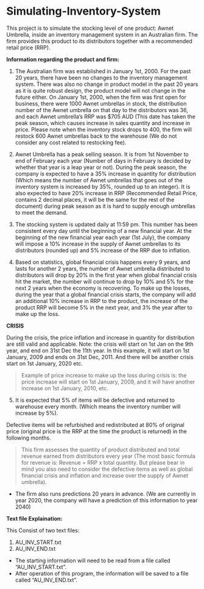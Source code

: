 # Simulating-Inventory-System

This project is to simulate the stocking level of one product: Awnet Umbrella, inside an inventory management system in an Australian firm. The firm provides this product to its distributors together with a recommended retail price (RRP). 

**Information regarding the product and firm:**

1. The Australian firm was established in January 1st, 2000. For the past 20 years, there have been no changes to the inventory management system. There was also no change in product model in the past 20 years as it is quite robust design, the product model will not change in the future either. 
On January 1st, 2000, when the firm was first open for business, there were 1000 Awnet umbrellas in stock, the distribution number of the Awnet umbrella on that day to the distributors was 36, and each Awnet umbrella’s RRP was $705 AUD (This date has taken the peak season, which causes increase in sales quantity and increase in price. 
Please note when the inventory stock drops to 400, the firm will restock 600 Awnet umbrellas back to the warehouse (We do not consider any cost related to restocking fee).

2. Awnet Umbrella has a peak selling season. It is from 1st November to end of February each year (Number of days in February is decided by whether that year is a leap year or not). 
During the peak season, the company is expected to have a 35% increase in quantity for distribution (Which means the number of Awnet umbrellas that goes out of the inventory system is increased by 35%, rounded up to an integer). 
It is also expected to have 20% increase in RRP (Recommended Retail Price, contains 2 decimal places, it will be the same for the rest of the document) during peak season as it is hard to supply enough umbrellas to meet the demand. 

3. The stocking system is updated daily at 11:59 pm. This number has been consistent every day until the beginning of a new financial year. 
At the beginning of the new financial year each year (1st July), the company will impose a 10% increase in the supply of Awnet umbrellas to its distributors (rounded up) and 5% increase of the RRP due to inflation. 

4. Based on statistics, global financial crisis happens every 9 years, and lasts for another 2 years, the number of Awnet umbrella distributed to distributors will drop by 20% in the first year when global financial crisis hit the market, the number will continue to drop by 10% and 5% for the next 2 years when the economy is recovering. 
To make up the losses, during the year that a global financial crisis starts, the company will add an additional 10% increase in RRP to the product, the increase of the product RRP will become 5% in the next year, and 3% the year after to make up the loss. 

**CRISIS**

During the crisis, the price inflation and increase in quantity for distribution are still valid and applicable. 
Note: the crisis will start on 1st Jan on the 9th year, and end on 31st Dec the 11th year. In this example, it will start on 1st January, 2009 and ends on 31st Dec, 2011. And there will be another crisis start on 1st January, 2020 etc. 
> Example of price increase to make up the loss during crisis is: the price increase will start on 1st January, 2009, and it will have another increase on 1st January, 2010, etc. 

5. It is expected that 5% of items will be defective and returned to warehouse every month. (Which means the inventory number will increase by 5%). 

Defective items will be refurbished and redistributed at 80% of original price (original price is the RRP at the time the product is returned) in the following months. 

> This firm assesses the quantity of product distributed and total revenue earned from distributors every year (The most basic formula for revenue is: Revenue = RRP x total quantity. But please bear in mind you also need to consider the defective items as well as global financial crisis and inflation and increase over the supply of Awnet umbrella).

- The firm also runs predictions 20 years in advance. (We are currently in year 2020, the company will have a prediction of this information to year 2040) 

**Text file Explaination:**

This Consist of two text files:
1. AU_INV_START.txt
2. AU_INV_END.txt

- The starting information will need to be read from a file called “AU_INV_START.txt”. 
- After operation of this  program, the information will be saved to a file called “AU_INV_END.txt”. 

